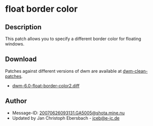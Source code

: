 # float border color #

## Description ##

This patch allows you to specify a different border color for floating windows.

## Download ##
Patches against different versions of dwm are available at
[dwm-clean-patches](https://bitbucket.org/jceb81/dwm-clean-patches/src).

 * [dwm-6.0-float-border-color2.diff][1]

## Author ##
 * Message-ID: <20070626093131.GA5005@shota.mine.nu>
 * Updated by Jan Christoph Ebersbach - <jceb@e-jc.de>

[1]: dwm-6.0-float_border_color2.diff
